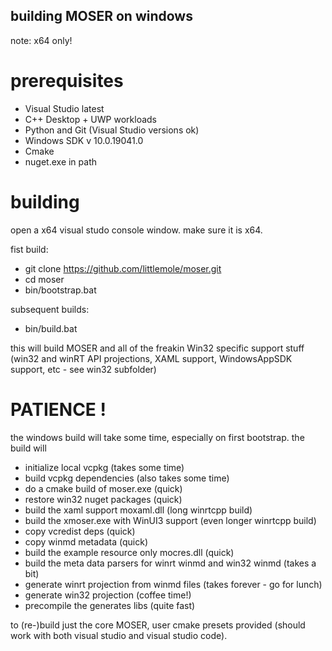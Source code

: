 ## building MOSER on windows

note: x64 only!

# prerequisites

- Visual Studio latest
- C++ Desktop + UWP workloads
- Python and Git (Visual Studio versions ok)
- Windows SDK v 10.0.19041.0 
- Cmake
- nuget.exe in path

# building

open a x64 visual studo console window. make sure it is x64.

fist build:

- git clone https://github.com/littlemole/moser.git
- cd moser
- bin/bootstrap.bat

subsequent builds:

- bin/build.bat

this will build MOSER and all of the freakin Win32 specific support stuff (win32 and winRT API projections, XAML support, WindowsAppSDK support, etc - see win32 subfolder)

# PATIENCE !

the windows build will take some time, especially on first bootstrap.
the build will

- initialize local vcpkg (takes some time)
- build vcpkg dependencies (also takes some time)
- do a cmake build of moser.exe (quick)
- restore win32 nuget packages (quick)
- build the xaml support moxaml.dll (long winrtcpp build)
- build the xmoser.exe with WinUI3 support (even longer winrtcpp build)
- copy vcredist deps (quick)
- copy winmd metadata (quick)
- build the example resource only mocres.dll (quick)
- build the meta data parsers for winrt winmd and win32 winmd (takes a bit)
- generate winrt projection from winmd files (takes forever - go for lunch)
- generate win32 projection (coffee time!)
- precompile the generates libs (quite fast)



to (re-)build just the core MOSER, user cmake presets provided (should work with both visual studio and visual studio code).
 